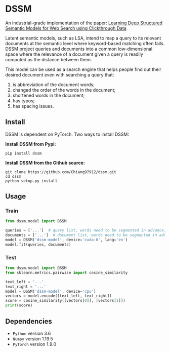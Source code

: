 # DSSM
An industrial-grade implementation of the paper: [Learning Deep Structured Semantic Models for Web Search using Clickthrough Data](https://dl.acm.org/citation.cfm?id=2505665)


Latent semantic models, such as LSA, intend to map a query to its relevant documents at the semantic level where keyword-based matching often fails. DSSM project queries and documents into a common low-dimensional space where the relevance of a document given a query is readily computed as the distance between them.

This model can be used as a search engine that helps people find out their desired document even with searching a query that:
1. is abbreviation of the document words;
2. changed the order of the words in the document;
3. shortened words in the document;
4. has typos;
5. has spacing issues.



## Install

DSSM is dependent on PyTorch. Two ways to install DSSM:

**Install DSSM from Pypi:**

```
pip install dssm
```



**Install DSSM from the Github source:**

```
git clone https://github.com/Chiang97912/dssm.git
cd dssm
python setup.py install
```



## Usage

### Train

```python
from dssm.model import DSSM

queries = ['...']  # query list, words need to be segmented in advance, and tokens should be spliced with spaces.
documents = ['...']  # document list, words need to be segmented in advance, and tokens should be spliced with spaces.
model = DSSM('dssm-model', device='cuda:0', lang='en')
model.fit(queries, documents)
```



### Test

```python
from dssm.model import DSSM
from sklearn.metrics.pairwise import cosine_similarity

text_left = '...'
text_right = '...'
model = DSSM('dssm-model', device='cpu')
vectors = model.encode([text_left, text_right])
score = cosine_similarity([vectors[0]], [vectors[1]])
print(score)
```



## Dependencies

* `Python` version 3.6
* `Numpy` version 1.19.5
* `PyTorch` version 1.9.0

